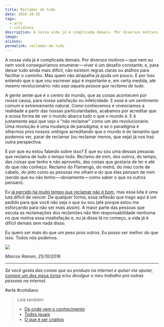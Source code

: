 ```yaml
---
title: Reclamar de tudo
date: 2016-10-25
tags:
  - arte
  - cotidiano
description: A nossa vida já é complicada demais. Por diversos motivos — que nem eu nem você conseguiríamos enumerar — viver é um desafio constante; e…
image: 
aliases:
permalink: reclamar-de-tudo
---
```

A nossa vida já é complicada demais. Por diversos motivos — que nem eu nem você conseguiríamos enumerar — viver é um desafio constante; e, para deixar tudo ainda mais difícil, não existem regras claras ou atalhos para facilitar o caminho. Mas quem não atrapalha já ajuda um pouco. E por isso entendo que o que vou escrever aqui é importante e, em certa medida, até mesmo revolucionário: _não seja aquela pessoa que reclama de tudo_.

A gente sente que é o centro do mundo, que as coisas acontecem por _nossa_ causa, para _nossa_ satisfação ou infelicidade. E esse é um sentimento comum e extremamente natural. Como conhecemos e vivenciamos a realidade a partir das nossas particularidades, acabamos por acreditar que a nossa forma de ver o mundo abarca tudo o que o mundo é. E é justamente aqui que vejo o “não reclamar” como um ato revolucionário. Uma revolução é uma mudança de paradigma; e se o paradigma é olharmos pros nossos umbigos acreditando que o mundo é do tamanho que podemos ver, parar de reclamar (ou reclamar menos, que seja) já nos traz outra perspectiva.

E por que eu estou falando sobre isso? É que eu sou uma dessas pessoas que reclama de tudo o tempo todo. Reclamo de mim, dos outros, do tempo, das coisas que tenho e não aproveito, das coisas que gostaria de ter e até do que não conheço. Reclamo do Flamengo, do metrô, do meu corte de cabelo, do jeito como as pessoas me olham e do que elas pensam de mim (sendo que eu não tenho — obviamente — como saber o que os outros pensam).

Eu [já percebi há muito tempo que reclamar não é bom](https://arcano5.com.br/ser-um-ranzinza-ba621b2393fb#.8jvxelng4), mas essa luta é uma luta difícil de vencer. De qualquer forma, essa reflexão que trago aqui é um pedido para que você não seja o que eu sou (até porque estou me esforçando para não ser mais assim). A maior parte das pessoas que escuta as reclamações dos reclamões não têm responsabilidade nenhuma no que motiva essa insatisfação e, eu já disse lá no começo, a vida já é difícil demais sem nada disso.

Eu quero ser mais do que um peso pros outros. Eu posso ser melhor do que isso. Todos nós podemos.

<img src="/assets/img/reclamar-de tudo-medium.png">

_Marcos Ramon, 25/10/2016_

---

_Se você gosta das coisas que eu produzo na internet e quiser me apoiar,_ [_compre um dos meus livros_](http://www.marcosramon.net/livros/) _e/ou divulgue o meu trabalho pra outras pessoas na internet._


#arte #cotidiano

> Leia também:
> - <a href="/de-onde-vem-o-conhecimento">De onde vem o conhecimento</a>
> - <a href="/todos-iguais">Todos iguais</a>
> - <a href="/o-que-e-ser-criativo">O que é ser criativo</a>
